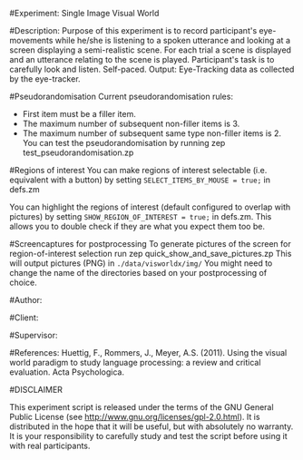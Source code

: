 #Experiment:
Single Image Visual World

#Description:
Purpose of this experiment is to record participant's eye-movements
while he/she is listening to a spoken utterance and looking at a 
screen displaying a semi-realistic scene. For each trial a scene 
is displayed and an utterance relating to the scene is played. 
Participant's task is to carefully look and listen. Self-paced. 
Output: Eye-Tracking data as collected by the eye-tracker.

#Pseudorandomisation
Current pseudorandomisation rules:
* First item must be a filler item.
* The maximum number of subsequent non-filler items is 3.
* The maximum number of subsequent same type non-filler items is 2.
You can test the pseudorandomisation by running
 zep test_pseudorandomisation.zp

#Regions of interest
You can make regions of interest selectable (i.e. equivalent with a button) by setting
 `SELECT_ITEMS_BY_MOUSE = true;`
in defs.zm

You can highlight the regions of interest (default configured to overlap with pictures) by setting
 `SHOW_REGION_OF_INTEREST = true;`
in defs.zm. This allows you to double check if they are what you expect them too be.

#Screencaptures for postprocessing
To generate pictures of the screen for region-of-interest selection run
 zep quick_show_and_save_pictures.zp
This will output pictures (PNG) in 
 `./data/visworldx/img/`
 You might need to change the name of the directories based on your postprocessing of choice.

#Author:

#Client:
  
#Supervisor:

#References:
Huettig, F., Rommers, J., Meyer, A.S. (2011).
Using the visual world paradigm to study language processing: 
a review and critical evaluation.
Acta Psychologica.

#DISCLAIMER

This experiment script is released under the terms of the GNU General Public
License (see http://www.gnu.org/licenses/gpl-2.0.html). It is distributed in
the hope that it will be useful, but with absolutely no warranty. It is your
responsibility to carefully study and test the script before using it with 
real participants.
